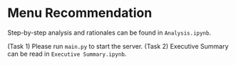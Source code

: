 # Menu Recommendation

Step-by-step analysis and rationales can be found in `Analysis.ipynb`.

(Task 1) Please run `main.py` to start the server.
(Task 2) Executive Summary can be read in `Executive Summary.ipynb`.